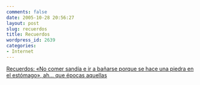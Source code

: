 ```yaml
---
comments: false
date: 2005-10-28 20:56:27
layout: post
slug: recuerdos
title: Recuerdos
wordpress_id: 2639
categories:
- Internet
---
```


[Recuerdos: «No comer sandía e ir a bañarse porque se hace una piedra en el estómago», ah... que épocas aquellas](http://parlando.com.ar/wp/?p=320)
